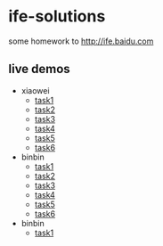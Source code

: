 # ife-solutions

some homework to http://ife.baidu.com

## live demos

 + xiaowei
     * [task1](https://virtualstory.github.io/ife-solutions/xiaowei/task1)
     * [task2](https://virtualstory.github.io/ife-solutions/xiaowei/task2)
     * [task3](https://virtualstory.github.io/ife-solutions/xiaowei/task3)
     * [task4](https://virtualstory.github.io/ife-solutions/xiaowei/task4)
     * [task5](https://virtualstory.github.io/ife-solutions/xiaowei/task5)
     * [task6](https://virtualstory.github.io/ife-solutions/xiaowei/task6)
 + binbin
     * [task1](https://virtualstory.github.io/ife-solutions/binbin/task1/)
     * [task2](https://virtualstory.github.io/ife-solutions/binbin/task2/)
     * [task3](https://virtualstory.github.io/ife-solutions/binbin/task3/)
     * [task4](https://virtualstory.github.io/ife-solutions/binbin/task4/)
     * [task5](https://virtualstory.github.io/ife-solutions/binbin/task5/)
     * [task6](https://virtualstory.github.io/ife-solutions/binbin/task6/)
 + binbin
      * [task1](https://virtualstory.github.io/ife-solutions/yaoyao/task1/)
